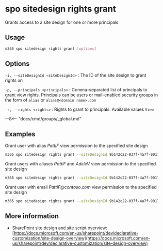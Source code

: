 # spo sitedesign rights grant

Grants access to a site design for one or more principals

## Usage

```sh
m365 spo sitedesign rights grant [options]
```

## Options

`-i, --siteDesignId <siteDesignId>`
: The ID of the site design to grant rights on

`-p, --principals <principals>`
: Comma-separated list of principals to grant view rights. Principals can be users or mail-enabled security groups in the form of `alias` or `alias@<domain name>.com`

`-r, --rights <rights>`
: Rights to grant to principals. Available values `View`

--8<-- "docs/cmd/groups/_global.md"

## Examples

Grant user with alias _PattiF_ view permission to the specified site design

```sh
m365 spo sitedesign rights grant --siteDesignId 9b142c22-037f-4a7f-9017-e9d8c0e34b98 --principals PattiF --rights View
```

Grant users with aliases _PattiF_ and _AdeleV_ view permission to the specified site design

```sh
m365 spo sitedesign rights grant --siteDesignId 9b142c22-037f-4a7f-9017-e9d8c0e34b98 --principals "PattiF,AdeleV" --rights View
```

Grant user with email _PattiF@contoso.com_ view permission to the specified site design

```sh
m365 spo sitedesign rights grant --siteDesignId 9b142c22-037f-4a7f-9017-e9d8c0e34b98 --principals PattiF@contoso.com --rights View
```

## More information

- SharePoint site design and site script overview: [https://docs.microsoft.com/en-us/sharepoint/dev/declarative-customization/site-design-overview](https://docs.microsoft.com/en-us/sharepoint/dev/declarative-customization/site-design-overview)
